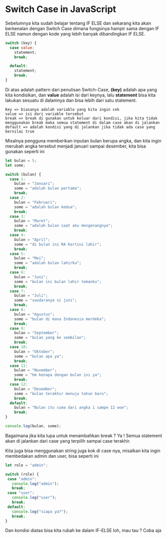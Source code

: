 # Switch Case in JavaScript

Sebelumnya kita sudah belajar tentang IF ELSE dan sekarang kita akan berkenalan dengan Switch Case dimana fungsinya hampir sama dengan IF ELSE namun dengan kode yang lebih banyak dibandingkan IF ELSE.

```javascript
switch (key) {
  case value:
    statement;
    break;

  default:
    statement;
    break;
}
```

Di atas adalah pattern dari penulisan Switch-Case, **(key)** adalah apa yang kita kondisikan, dan **value** adalah isi dari keynya, lalu **statement** bisa kita lakukan sesuatu di dalamnya dan bisa lebih dari satu statement.

```
Key => biasanya adalah variable yang kita ingin cek
value => isi dari variable tersebut
break => break di gunakan untuk keluar dari kondisi, jika kita tidak menggunakan break maka semua statement di dalam case akan di jalankan
default => adalah kondisi yang di jalankan jika tidak ada case yang bernilai true
```

Misalnya pengguna memberikan inputan bulan berupa angka, dan kita ingin merubah angka tersebut menjadi januari sampai desember, kita bisa gunakan seperti ini

```javascript
let bulan = 5;
let some;

switch (bulan) {
  case 1:
    bulan = "Januari";
    some = "adalah bulan pertama";
    break;
  case 2:
    bulan = "Februari";
    some = "adalah bulan kedua";
    break;
  case 3:
    bulan = "Maret";
    some = "adalah bulan saat aku mengenangnya";
    break;
  case 4:
    bulan = "April";
    some = "di bulan ini RA Kartini lahir";
    break;
  case 5:
    bulan = "Mei";
    some = "adalah bulan lahirku";
    break;
  case 6:
    bulan = "Juni";
    some = "bulan ini bulan lahir temanku";
    break;
  case 7:
    bulan = "Juli";
    some = "saudaranya si juni";
    break;
  case 8:
    bulan = "Agustus";
    some = "bulan di mana Indonesia merdeka";
    break;
  case 9:
    bulan = "September";
    some = "bulan yang ke sembilan";
    break;
  case 10:
    bulan = "Oktober";
    some = "bulan apa ya";
    break;
  case 11:
    bulan = "November";
    some = "hm kenapa dengan bulan ini ya";
    break;
  case 12:
    bulan = "Desember";
    some = "bulan terakhir menuju tahun baru";
    break;
  default:
    bulan = "Bulan itu cuma dari angka 1 sampe 12 woe";
    break;
}

console.log(bulan, some);
```

Bagaimana jika kita lupa untuk menambahkan break ? Ya ! Semua statement akan di jalankan dari case yang terpilih sampai case terakhir.

Kita juga bisa menggunakan string juga kok di case nya, misalkan kita ingin membedakan admin dan user, bisa seperti ini
 
 ```javascript
 let role = "admin";
 
 switch (role) {
  case "admin":
    console.log("admin");
    break;
  case "user":
    console.log("user");
    break;
  default:
    console.log("siapa ya?");
    break;
 }
 ```

Dan kondisi diatas bisa kita rubah ke dalam IF-ELSE loh, mau tau ? Coba aja
